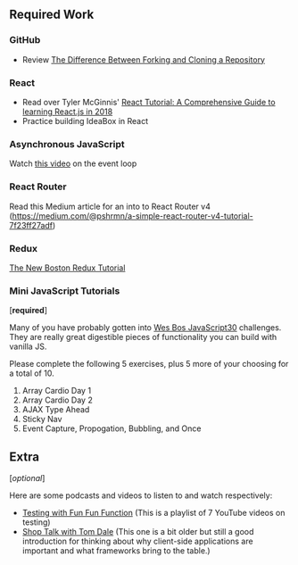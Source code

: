 ## Required Work

### GitHub

* Review [The Difference Between Forking and Cloning a Repository](https://github.community/t5/Support-Series/The-difference-between-forking-and-cloning-a-repository/ba-p/1372)

### React

* Read over Tyler McGinnis' [React Tutorial: A Comprehensive Guide to learning React.js in 2018](https://tylermcginnis.com/reactjs-tutorial-a-comprehensive-guide-to-building-apps-with-react/)
* Practice building IdeaBox in React

### Asynchronous JavaScript

Watch [this video](https://www.youtube.com/watch?v=8aGhZQkoFbQ) on the event loop

### React Router

Read this Medium article for an into to React Router v4 (https://medium.com/@pshrmn/a-simple-react-router-v4-tutorial-7f23ff27adf)

### Redux

[The New Boston Redux Tutorial](https://www.youtube.com/watch?v=DiLVAXlVYR0)  

### Mini JavaScript Tutorials
[**required**]

Many of you have probably gotten into [Wes Bos JavaScript30](https://javascript30.com) challenges. They are really great digestible pieces of functionality you can build with vanilla JS.

Please complete the following 5 exercises, plus 5 more of your choosing for a total of 10.

1. Array Cardio Day 1
2. Array Cardio Day 2
3. AJAX Type Ahead
4. Sticky Nav
5. Event Capture, Propogation, Bubbling, and Once

## Extra
[*optional*]

Here are some podcasts and videos to listen to and watch respectively:

- [Testing with Fun Fun Function](https://www.youtube.com/playlist?list=PL0zVEGEvSaeF_zoW9o66wa_UCNE3a7BEr) (This is a playlist of 7 YouTube videos on testing)
- [Shop Talk with Tom Dale](http://shoptalkshow.com/episodes/147-tom-dale/) (This one is a bit older but still a good introduction for thinking about why client-side applications are important and what frameworks bring to the table.)
